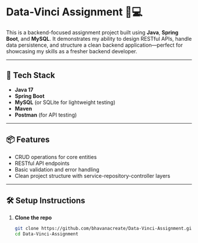 # Data-Vinci Assignment 🧠💻

This is a backend-focused assignment project built using **Java**, **Spring Boot**, and **MySQL**. It demonstrates my ability to design RESTful APIs, handle data persistence, and structure a clean backend application—perfect for showcasing my skills as a fresher backend developer.

---

## 🚀 Tech Stack

- **Java 17**
- **Spring Boot**
- **MySQL** (or SQLite for lightweight testing)
- **Maven**
- **Postman** (for API testing)

---

## 📦 Features

- CRUD operations for core entities
- RESTful API endpoints
- Basic validation and error handling
- Clean project structure with service-repository-controller layers

---

## 🛠️ Setup Instructions

1. **Clone the repo**  
   ```bash
   git clone https://github.com/bhavanacreate/Data-Vinci-Assignment.git
   cd Data-Vinci-Assignment
